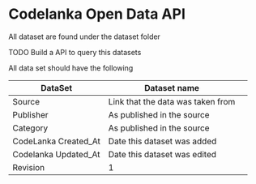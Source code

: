 # Codelanka Open Data API

All dataset are found under the dataset folder


TODO
Build a API to query this datasets


All data set should have the following


| DataSet              | Dataset name                      |   |
|----------------------|-----------------------------------|---|
| Source               | Link that the data was taken from |   |
| Publisher            | As published in the source        |   |
| Category             | As published in the source        |   |
| CodeLanka Created_At | Date this dataset was added       |   |
| Codelanka Updated_At | Date this dataset was edited      |   |
| Revision             | 1                                 |   |

